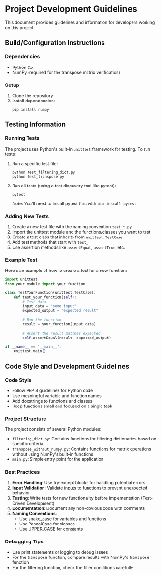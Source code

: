 # Project Development Guidelines

This document provides guidelines and information for developers working on this project.

## Build/Configuration Instructions

### Dependencies
- Python 3.x
- NumPy (required for the transpose matrix verification)

### Setup
1. Clone the repository
2. Install dependencies:
   ```
   pip install numpy
   ```

## Testing Information

### Running Tests
The project uses Python's built-in `unittest` framework for testing. To run tests:

1. Run a specific test file:
   ```
   python test_filtering_dict.py
   python test_transpose.py
   ```

2. Run all tests (using a test discovery tool like pytest):
   ```
   pytest
   ```
   Note: You'll need to install pytest first with `pip install pytest`

### Adding New Tests
1. Create a new test file with the naming convention `test_*.py`
2. Import the unittest module and the functions/classes you want to test
3. Create a test class that inherits from `unittest.TestCase`
4. Add test methods that start with `test_`
5. Use assertion methods like `assertEqual`, `assertTrue`, etc.

### Example Test
Here's an example of how to create a test for a new function:

```python
import unittest
from your_module import your_function

class TestYourFunction(unittest.TestCase):
    def test_your_function(self):
        # Test data
        input_data = "some input"
        expected_output = "expected result"
        
        # Run the function
        result = your_function(input_data)
        
        # Assert the result matches expected
        self.assertEqual(result, expected_output)

if __name__ == '__main__':
    unittest.main()
```

## Code Style and Development Guidelines

### Code Style
- Follow PEP 8 guidelines for Python code
- Use meaningful variable and function names
- Add docstrings to functions and classes
- Keep functions small and focused on a single task

### Project Structure
The project consists of several Python modules:
- `filtering_dict.py`: Contains functions for filtering dictionaries based on specific criteria
- `transpose_without_numpy.py`: Contains functions for matrix operations without using NumPy's built-in functions
- `main.py`: Simple entry point for the application

### Best Practices
1. **Error Handling**: Use try-except blocks for handling potential errors
2. **Input Validation**: Validate inputs to functions to prevent unexpected behavior
3. **Testing**: Write tests for new functionality before implementation (Test-Driven Development)
4. **Documentation**: Document any non-obvious code with comments
5. **Naming Conventions**:
   - Use snake_case for variables and functions
   - Use PascalCase for classes
   - Use UPPER_CASE for constants

### Debugging Tips
- Use print statements or logging to debug issues
- For the transpose function, compare results with NumPy's transpose function
- For the filtering function, check the filter conditions carefully